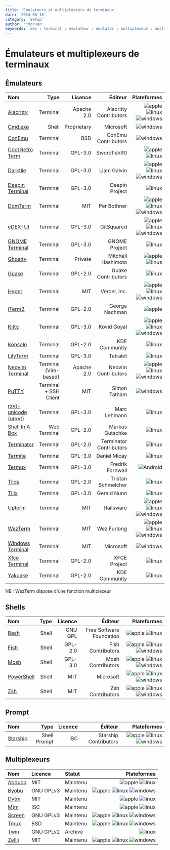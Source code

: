 ```yaml
---
title: 'Émulateurs et multiplexeurs de terminaux'
date: '2024-06-18'
category: 'Setup'
author: 'jmorvan'
keywords: 'dev ; terminal ; émulateur : emulator ; multiplexeur : multiplexer'
---
```


# Émulateurs et multiplexeurs de terminaux

## Émulateurs

| Nom                             | Type                  | Licence                | Éditeur        | Plateformes   |
|:---------------------------------------------|-----------------------:|------------------------:|--------------------------:|---------------------------:|
| [Alacritty](https://alacritty.org/)         | Terminal              | Apache 2.0             | Alacritty Contributors   | ![apple](/logos/apple.svg) ![linux](/logos/linux.svg) ![windows](/logos/windows.svg)     |
| [Cmd.exe](https://docs.microsoft.com/en-us/windows-server/administration/windows-commands/cmd) | Shell | Proprietary            | Microsoft                | ![windows](/logos/windows.svg)                   |
| [ConEmu](https://conemu.github.io/)         | Terminal              | BSD                    | ConEmu Contributors      | ![windows](/logos/windows.svg)                   |
| [Cool Retro Term](https://github.com/Swordfish90/cool-retro-term) | Terminal | GPL-3.0   | Swordfish90              | ![apple](/logos/apple.svg) ![linux](/logos/linux.svg)              |
| [Darktile](https://github.com/liamg/darktile)   | Terminal              | GPL-3.0                | Liam Galvin              | ![apple](/logos/apple.svg) ![linux](/logos/linux.svg) ![windows](/logos/windows.svg)     |
| [Deepin Terminal](https://github.com/linuxdeepin/deepin-terminal) | Terminal | GPL-3.0   | Deepin Project           | ![linux](/logos/linux.svg)                     |
| [DomTerm](https://domterm.org/)             | Terminal              | MIT                    | Per Bothner              | ![apple](/logos/apple.svg) ![linux](/logos/linux.svg) ![windows](/logos/windows.svg)     |
| [eDEX-UI](https://github.com/GitSquared/edex-ui) | Terminal            | GPL-3.0                | GitSquared               | ![apple](/logos/apple.svg) ![linux](/logos/linux.svg) ![windows](/logos/windows.svg)     |
| [GNOME Terminal](https://wiki.gnome.org/Apps/Terminal) | Terminal              | GPL-3.0                | GNOME Project            | ![linux](/logos/linux.svg)                     |
| [Ghostty](https://github.com/ghostty-org)             | Terminal              | Private                   | Mitchell Hashimoto    | ![apple](/logos/apple.svg) ![linus](/logos/linux.svg)    | 
| [Guake](https://guake.github.io/)          | Terminal              | GPL-2.0                | Guake Contributors       | ![linux](/logos/linux.svg)                     |
| [Hyper](https://hyper.is/)                  | Terminal              | MIT                    | Vercel, Inc.             | ![apple](/logos/apple.svg) ![linux](/logos/linux.svg) ![windows](/logos/windows.svg)     |
| [iTerm2](https://iterm2.com/)               | Terminal              | GPL-2.0                | George Nachman           | ![apple](/logos/apple.svg)                     |
| [Kitty](https://sw.kovidgoyal.net/kitty/)   | Terminal              | GPL-3.0                | Kovid Goyal              | ![apple](/logos/apple.svg) ![linux](/logos/linux.svg) ![windows](/logos/windows.svg)     |
| [Konsole](https://konsole.kde.org/)         | Terminal              | GPL-2.0                | KDE Community            | ![linux](/logos/linux.svg)                     |
| [LilyTerm](https://github.com/Tetralet/LilyTerm) | Terminal             | GPL-3.0                | Tetralet                 | ![linux](/logos/linux.svg)                     |
| [Neovim Terminal](https://neovim.io/)       | Terminal (Vim-based)  | Apache 2.0             | Neovim Contributors      | ![apple](/logos/apple.svg) ![linux](/logos/linux.svg) ![windows](/logos/windows.svg)     |
| [PuTTY](https://www.chiark.greenend.org.uk/~sgtatham/putty/) | Terminal + SSH Client | MIT                    | Simon Tatham             | ![windows](/logos/windows.svg)                   |
| [rxvt-unicode (urxvt)](https://wiki.archlinux.org/title/rxvt-unicode) | Terminal | GPL-3.0 | Marc Lehmann             | ![linux](/logos/linux.svg)                     |
| [Shell In A Box](https://github.com/shellinabox/shellinabox) | Web Terminal | GPL-2.0  | Markus Gutschke           | ![linux](/logos/linux.svg)                     |
| [Terminator](https://gnometerminator.blogspot.com/p/introduction.html) | Terminal              | GPL-2.0                | Terminator Contributors  | ![linux](/logos/linux.svg)                     |
| [Termite](https://github.com/thestinger/termite) | Terminal              | GPL-3.0                | Daniel Micay             | ![linux](/logos/linux.svg)                     |
| [Termux](https://termux.com/)               | Terminal              | GPL-3.0                | Fredrik Fornwall         | ![Android](/logos/android.svg)                   |
| [Tilda](https://github.com/lanoxx/tilda)    | Terminal              | GPL-2.0                | Tristan Schmelcher       | ![linux](/logos/linux.svg)                     |
| [Tilix](https://gnunn1.github.io/tilix-web/) | Terminal              | GPL-3.0                | Gerald Nunn              | ![linux](/logos/linux.svg)                     |
| [Upterm](https://github.com/railsware/upterm) | Terminal              | MIT                    | Railsware                | ![apple](/logos/apple.svg) ![linux](/logos/linux.svg) ![windows](/logos/windows.svg)     |
| [WezTerm](https://wezfurlong.org/wezterm/)  | Terminal              | MIT                    | Wez Furlong              | ![apple](/logos/apple.svg) ![linux](/logos/linux.svg) ![windows](/logos/windows.svg)     |
| [Windows Terminal](https://aka.ms/terminal) | Terminal              | MIT                    | Microsoft                | ![windows](/logos/windows.svg)                   |
| [Xfce Terminal](https://docs.xfce.org/apps/terminal/start) | Terminal              | GPL-2.0                | XFCE Project             | ![linux](/logos/linux.svg)                     |
| [Yakuake](https://github.com/KDE/yakuake)         | Terminal              | GPL-2.0                | KDE Community            | ![linux](/logos/linux.svg)                     |

NB : WezTerm dispose d'une fonction multiplexeur

## Shells
| Nom                             | Type                  | Licence                | Éditeur        | Plateformes   |
|:---------------------------------------------|-----------------------:|------------------------:|--------------------------:|---------------------------:|
| [Bash](https://www.gnu.org/software/bash/)            | Shell          | GNU GPL      | Free Software Foundation    | ![apple](/logos/apple.svg) ![linux](/logos/linux.svg) |
| [Fish](https://fishshell.com/)              | Shell                 | GPL-2.0                | Fish Contributors        | ![apple](/logos/apple.svg) ![linux](/logos/linux.svg) ![windows](/logos/windows.svg)     |
| [Mosh](https://mosh.org/)                   | Shell                 | GPL-3.0                | Mosh Contributors        | ![apple](/logos/apple.svg) ![linux](/logos/linux.svg) ![windows](/logos/windows.svg)     |
| [PowerShell](https://github.com/PowerShell/PowerShell) | Shell                 | MIT                    | Microsoft                | ![apple](/logos/apple.svg) ![linux](/logos/linux.svg) ![windows](/logos/windows.svg)     |
| [Zsh](https://www.zsh.org/)                 | Shell                 | MIT                    | Zsh Contributors         | ![apple](/logos/apple.svg) ![linux](/logos/linux.svg) ![windows](/logos/windows.svg)     |

## Prompt
| Nom                             | Type                  | Licence                | Éditeur        | Plateformes   |
|:---------------------------------------------|-----------------------:|------------------------:|--------------------------:|---------------------------:|
| [Starship](https://starship.rs/)            | Shell Prompt          | ISC                    | Starship Contributors    | ![apple](/logos/apple.svg) ![linux](/logos/linux.svg) ![windows](/logos/windows.svg)     |


## Multiplexeurs

| Nom                                            | Licence   | Statut   | Plateformes                   |
|:-----------------------------------------------|:----------|:---------|------------------------------:|
| [Abduco](https://github.com/martanne/abduco)   | MIT       | Maintenu | ![apple](/logos/apple.svg) ![linux](/logos/linux.svg) |
| [Byobu](https://byobu.org/)                    | GNU GPLv3 | Maintenu | ![apple](/logos/apple.svg) ![linux](/logos/linux.svg) ![windows](/logos/windows.svg) |
| [Dvtm](https://github.com/martanne/dvtm)       | MIT       | Maintenu | ![apple](/logos/apple.svg) ![linux](/logos/linux.svg) |
| [Mtm](https://github.com/deadpixi/mtm)         | ISC       | Maintenu | ![apple](/logos/apple.svg) ![linux](/logos/linux.svg) |
| [Screen](https://www.gnu.org/software/screen/) | GNU GPLv3 | Maintenu | ![apple](/logos/apple.svg) ![linux](/logos/linux.svg) ![windows](/logos/windows.svg) |
| [Tmux](https://github.com/tmux/tmux)           | BSD       | Maintenu | ![apple](/logos/apple.svg) ![linux](/logos/linux.svg) ![windows](/logos/windows.svg) |
| [Twin](https://sourceforge.net/projects/twin/) | GNU GPLv2 | Archivé  | ![linux](/logos/linux.svg)|
| [Zellij](https://zellij.dev/)                  | MIT       | Maintenu | ![apple](/logos/apple.svg) ![linux](/logos/linux.svg) ![windows](/logos/windows.svg) |
